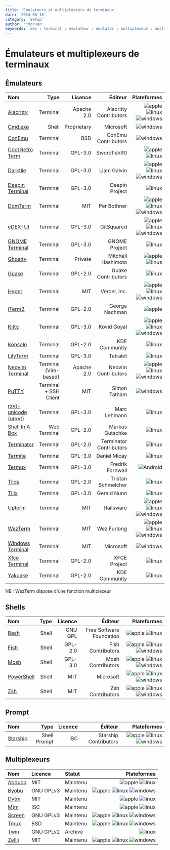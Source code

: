 ```yaml
---
title: 'Émulateurs et multiplexeurs de terminaux'
date: '2024-06-18'
category: 'Setup'
author: 'jmorvan'
keywords: 'dev ; terminal ; émulateur : emulator ; multiplexeur : multiplexer'
---
```


# Émulateurs et multiplexeurs de terminaux

## Émulateurs

| Nom                             | Type                  | Licence                | Éditeur        | Plateformes   |
|:---------------------------------------------|-----------------------:|------------------------:|--------------------------:|---------------------------:|
| [Alacritty](https://alacritty.org/)         | Terminal              | Apache 2.0             | Alacritty Contributors   | ![apple](/logos/apple.svg) ![linux](/logos/linux.svg) ![windows](/logos/windows.svg)     |
| [Cmd.exe](https://docs.microsoft.com/en-us/windows-server/administration/windows-commands/cmd) | Shell | Proprietary            | Microsoft                | ![windows](/logos/windows.svg)                   |
| [ConEmu](https://conemu.github.io/)         | Terminal              | BSD                    | ConEmu Contributors      | ![windows](/logos/windows.svg)                   |
| [Cool Retro Term](https://github.com/Swordfish90/cool-retro-term) | Terminal | GPL-3.0   | Swordfish90              | ![apple](/logos/apple.svg) ![linux](/logos/linux.svg)              |
| [Darktile](https://github.com/liamg/darktile)   | Terminal              | GPL-3.0                | Liam Galvin              | ![apple](/logos/apple.svg) ![linux](/logos/linux.svg) ![windows](/logos/windows.svg)     |
| [Deepin Terminal](https://github.com/linuxdeepin/deepin-terminal) | Terminal | GPL-3.0   | Deepin Project           | ![linux](/logos/linux.svg)                     |
| [DomTerm](https://domterm.org/)             | Terminal              | MIT                    | Per Bothner              | ![apple](/logos/apple.svg) ![linux](/logos/linux.svg) ![windows](/logos/windows.svg)     |
| [eDEX-UI](https://github.com/GitSquared/edex-ui) | Terminal            | GPL-3.0                | GitSquared               | ![apple](/logos/apple.svg) ![linux](/logos/linux.svg) ![windows](/logos/windows.svg)     |
| [GNOME Terminal](https://wiki.gnome.org/Apps/Terminal) | Terminal              | GPL-3.0                | GNOME Project            | ![linux](/logos/linux.svg)                     |
| [Ghostty](https://github.com/ghostty-org)             | Terminal              | Private                   | Mitchell Hashimoto    | ![apple](/logos/apple.svg) ![linus](/logos/linux.svg)    | 
| [Guake](https://guake.github.io/)          | Terminal              | GPL-2.0                | Guake Contributors       | ![linux](/logos/linux.svg)                     |
| [Hyper](https://hyper.is/)                  | Terminal              | MIT                    | Vercel, Inc.             | ![apple](/logos/apple.svg) ![linux](/logos/linux.svg) ![windows](/logos/windows.svg)     |
| [iTerm2](https://iterm2.com/)               | Terminal              | GPL-2.0                | George Nachman           | ![apple](/logos/apple.svg)                     |
| [Kitty](https://sw.kovidgoyal.net/kitty/)   | Terminal              | GPL-3.0                | Kovid Goyal              | ![apple](/logos/apple.svg) ![linux](/logos/linux.svg) ![windows](/logos/windows.svg)     |
| [Konsole](https://konsole.kde.org/)         | Terminal              | GPL-2.0                | KDE Community            | ![linux](/logos/linux.svg)                     |
| [LilyTerm](https://github.com/Tetralet/LilyTerm) | Terminal             | GPL-3.0                | Tetralet                 | ![linux](/logos/linux.svg)                     |
| [Neovim Terminal](https://neovim.io/)       | Terminal (Vim-based)  | Apache 2.0             | Neovim Contributors      | ![apple](/logos/apple.svg) ![linux](/logos/linux.svg) ![windows](/logos/windows.svg)     |
| [PuTTY](https://www.chiark.greenend.org.uk/~sgtatham/putty/) | Terminal + SSH Client | MIT                    | Simon Tatham             | ![windows](/logos/windows.svg)                   |
| [rxvt-unicode (urxvt)](https://wiki.archlinux.org/title/rxvt-unicode) | Terminal | GPL-3.0 | Marc Lehmann             | ![linux](/logos/linux.svg)                     |
| [Shell In A Box](https://github.com/shellinabox/shellinabox) | Web Terminal | GPL-2.0  | Markus Gutschke           | ![linux](/logos/linux.svg)                     |
| [Terminator](https://gnometerminator.blogspot.com/p/introduction.html) | Terminal              | GPL-2.0                | Terminator Contributors  | ![linux](/logos/linux.svg)                     |
| [Termite](https://github.com/thestinger/termite) | Terminal              | GPL-3.0                | Daniel Micay             | ![linux](/logos/linux.svg)                     |
| [Termux](https://termux.com/)               | Terminal              | GPL-3.0                | Fredrik Fornwall         | ![Android](/logos/android.svg)                   |
| [Tilda](https://github.com/lanoxx/tilda)    | Terminal              | GPL-2.0                | Tristan Schmelcher       | ![linux](/logos/linux.svg)                     |
| [Tilix](https://gnunn1.github.io/tilix-web/) | Terminal              | GPL-3.0                | Gerald Nunn              | ![linux](/logos/linux.svg)                     |
| [Upterm](https://github.com/railsware/upterm) | Terminal              | MIT                    | Railsware                | ![apple](/logos/apple.svg) ![linux](/logos/linux.svg) ![windows](/logos/windows.svg)     |
| [WezTerm](https://wezfurlong.org/wezterm/)  | Terminal              | MIT                    | Wez Furlong              | ![apple](/logos/apple.svg) ![linux](/logos/linux.svg) ![windows](/logos/windows.svg)     |
| [Windows Terminal](https://aka.ms/terminal) | Terminal              | MIT                    | Microsoft                | ![windows](/logos/windows.svg)                   |
| [Xfce Terminal](https://docs.xfce.org/apps/terminal/start) | Terminal              | GPL-2.0                | XFCE Project             | ![linux](/logos/linux.svg)                     |
| [Yakuake](https://github.com/KDE/yakuake)         | Terminal              | GPL-2.0                | KDE Community            | ![linux](/logos/linux.svg)                     |

NB : WezTerm dispose d'une fonction multiplexeur

## Shells
| Nom                             | Type                  | Licence                | Éditeur        | Plateformes   |
|:---------------------------------------------|-----------------------:|------------------------:|--------------------------:|---------------------------:|
| [Bash](https://www.gnu.org/software/bash/)            | Shell          | GNU GPL      | Free Software Foundation    | ![apple](/logos/apple.svg) ![linux](/logos/linux.svg) |
| [Fish](https://fishshell.com/)              | Shell                 | GPL-2.0                | Fish Contributors        | ![apple](/logos/apple.svg) ![linux](/logos/linux.svg) ![windows](/logos/windows.svg)     |
| [Mosh](https://mosh.org/)                   | Shell                 | GPL-3.0                | Mosh Contributors        | ![apple](/logos/apple.svg) ![linux](/logos/linux.svg) ![windows](/logos/windows.svg)     |
| [PowerShell](https://github.com/PowerShell/PowerShell) | Shell                 | MIT                    | Microsoft                | ![apple](/logos/apple.svg) ![linux](/logos/linux.svg) ![windows](/logos/windows.svg)     |
| [Zsh](https://www.zsh.org/)                 | Shell                 | MIT                    | Zsh Contributors         | ![apple](/logos/apple.svg) ![linux](/logos/linux.svg) ![windows](/logos/windows.svg)     |

## Prompt
| Nom                             | Type                  | Licence                | Éditeur        | Plateformes   |
|:---------------------------------------------|-----------------------:|------------------------:|--------------------------:|---------------------------:|
| [Starship](https://starship.rs/)            | Shell Prompt          | ISC                    | Starship Contributors    | ![apple](/logos/apple.svg) ![linux](/logos/linux.svg) ![windows](/logos/windows.svg)     |


## Multiplexeurs

| Nom                                            | Licence   | Statut   | Plateformes                   |
|:-----------------------------------------------|:----------|:---------|------------------------------:|
| [Abduco](https://github.com/martanne/abduco)   | MIT       | Maintenu | ![apple](/logos/apple.svg) ![linux](/logos/linux.svg) |
| [Byobu](https://byobu.org/)                    | GNU GPLv3 | Maintenu | ![apple](/logos/apple.svg) ![linux](/logos/linux.svg) ![windows](/logos/windows.svg) |
| [Dvtm](https://github.com/martanne/dvtm)       | MIT       | Maintenu | ![apple](/logos/apple.svg) ![linux](/logos/linux.svg) |
| [Mtm](https://github.com/deadpixi/mtm)         | ISC       | Maintenu | ![apple](/logos/apple.svg) ![linux](/logos/linux.svg) |
| [Screen](https://www.gnu.org/software/screen/) | GNU GPLv3 | Maintenu | ![apple](/logos/apple.svg) ![linux](/logos/linux.svg) ![windows](/logos/windows.svg) |
| [Tmux](https://github.com/tmux/tmux)           | BSD       | Maintenu | ![apple](/logos/apple.svg) ![linux](/logos/linux.svg) ![windows](/logos/windows.svg) |
| [Twin](https://sourceforge.net/projects/twin/) | GNU GPLv2 | Archivé  | ![linux](/logos/linux.svg)|
| [Zellij](https://zellij.dev/)                  | MIT       | Maintenu | ![apple](/logos/apple.svg) ![linux](/logos/linux.svg) ![windows](/logos/windows.svg) |
